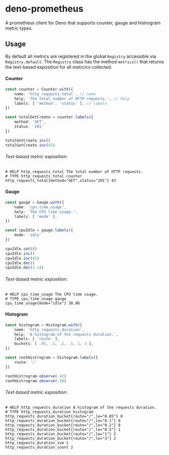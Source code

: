 # deno-prometheus

A prometheus client for Deno that supports counter, gauge and histrogram metric
types.

## Usage

By default all metrics are registered in the global `Registry` accessible via
`Registry.default`. The `Registry` class has the method `metrics()` that returns
the text-based exposition for all metrcics collected.

#### Counter

```ts
const counter = Counter.with({
    name: 'http_requests_total', // name
    help: 'The total number of HTTP requests.', // help
    labels: [ 'method', 'status' ], // labels
})

const totalGetCreate = counter.labels({
    method: 'GET',
    status: '201'
})

totalGetCreate.inc()
totalGetCreate.inc(42)
```
###### Text-based metric exposition:
```
# HELP http_requests_total The total number of HTTP requests.
# TYPE http_requests_total counter
http_requests_total{method="GET",status="201"} 43
```

#### Gauge

```ts
const gauge = Gauge.with({
    name: 'cpu_time_usage',
    help: 'The CPU time usage.',
    labels: [ 'mode' ],
})

const cpuIdle = gauge.labels({
    mode: 'idle'
})

cpuIdle.set(0)
cpuIdle.inc()
cpuIdle.inc(42)
cpuIdle.dec()
cpuIdle.dec(3.14)
```
###### Text-based metric exposition:
```
# HELP cpu_time_usage The CPU time usage.
# TYPE cpu_time_usage gauge
cpu_time_usage{mode="idle"} 38.86
```

#### Histogram

```ts
const histogram = Histogram.with({
    name: 'http_requests_duration',
    help: 'A histogram of the requests duration.',
    labels: [ 'route' ],
    buckets: [ .05, .1, .2, .5, 1, 3 ],
})

const rootHistrogram = histogram.labels({
    route: '/'
})

rootHistrogram.observe(.42)
rootHistrogram.observe(.58)
```
###### Text-based metric exposition:
```
# HELP http_requests_duration A histogram of the requests duration.
# TYPE http_requests_duration histogram
http_requests_duration_bucket{route="/",le="0.05"} 0
http_requests_duration_bucket{route="/",le="0.1"} 0
http_requests_duration_bucket{route="/",le="0.2"} 0
http_requests_duration_bucket{route="/",le="0.5"} 1
http_requests_duration_bucket{route="/",le="1"} 2
http_requests_duration_bucket{route="/",le="3"} 2
http_requests_duration_sum 1
http_requests_duration_count 2
```